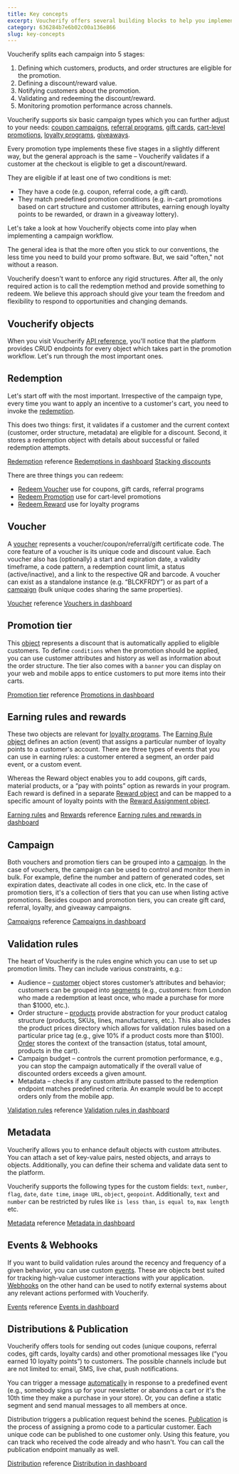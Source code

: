 ```yaml
---
title: Key concepts
excerpt: Voucherify offers several building blocks to help you implement promotional campaigns and integrate it with your stack. 
category: 636284b7e6b02c00a136e866
slug: key-concepts
---
```


Voucherify splits each campaign into 5 stages:

1. Defining which customers, products, and order structures are eligible for the promotion.
2. Defining a discount/reward value.
3. Notifying customers about the promotion.
4. Validating and redeeming the discount/reward.
5. Monitoring promotion performance across channels.

Voucherify supports six basic campaign types which you can further adjust to your needs: [coupon campaigns](discount-effects), [referral programs](referral-program), [gift cards](prepaid-gift-cards), [cart-level promotions](stacking-promotion-tiers), [loyalty programs](loyalty-program), [giveaways](give-item-for-free-unit-discount).

Every promotion type implements these five stages in a slightly different way, but the general approach is the same – Voucherify validates if a customer at the checkout is eligible to get a discount/reward. 

They are eligible if at least one of two conditions is met:

* They have a code (e.g. coupon, referral code, a gift card).
* They match predefined promotion conditions (e.g. in-cart promotions based on cart structure and customer attributes, earning enough loyalty points to be rewarded, or drawn in a giveaway lottery).

Let's take a look at how Voucherify objects come into play when implementing a campaign workflow.

The general idea is that the more often you stick to our conventions, the less time you need to build your promo software. But, we said "often," not without a reason. 

Voucherify doesn't want to enforce any rigid structures. After all, the only required action is to call the redemption method and provide something to redeem. We believe this approach should give your team the freedom and flexibility to respond to opportunities and changing demands.

## **Voucherify objects**

When you visit Voucherify [API reference](https://docs.voucherify.io/reference), you'll notice that the platform provides CRUD endpoints for every object which takes part in the promotion workflow. Let's run through the most important ones.


## **Redemption**

Let's start off with the most important. Irrespective of the campaign type, every time you want to apply an incentive to a customer's cart, you need to invoke the [redemption](https://docs.voucherify.io/reference/the-redemption-object). 

This does two things: first, it validates if a customer and the current context (customer, order structure, metadata) are eligible for a discount. Second, it stores a redemption object with details about successful or failed redemption attempts. 

[Redemption](https://docs.voucherify.io/docs/redemption) reference
[Redemptions in dashboard](https://support.voucherify.io/article/20-how-can-i-track-redemptions)
[Stacking discounts](doc:stacking) 

There are three things you can redeem:

* [Redeem Voucher](https://docs.voucherify.io/reference/redeem-voucher)  use for coupons, gift cards, referral programs
* [Redeem Promotion](https://docs.voucherify.io/reference/redeem-promotion) use for cart-level promotions
* [Redeem Reward](https://docs.voucherify.io/reference/redeem-loyalty-card) use for loyalty programs


## **Voucher**

A [voucher](https://docs.voucherify.io/reference#the-voucher-object) represents a voucher/coupon/referral/gift certificate code. The core feature of a voucher is its unique code and discount value. Each voucher also has (optionally) a start and expiration date, a validity timeframe, a code pattern, a redemption count limit, a status (active/inactive), and a link to the respective QR and barcode. A voucher can exist as a standalone instance (e.g. “BLCKFRDY”) or as part of a [campaign](https://docs.voucherify.io/docs/campaigns-1) (bulk unique codes sharing the same properties).

[Voucher](https://docs.voucherify.io/docs/vouchers-1) reference
[Vouchers in dashboard](https://support.voucherify.io/article/512-complete-user-guide-on-discounts)


## **Promotion tier**

This [object](https://docs.voucherify.io/reference#the-promotion-object) represents a discount that is automatically applied to eligible customers. To define `conditions` when the promotion should be applied, you can use customer attributes and history as well as information about the order structure. The tier also comes with a `banner` you can display on your web and mobile apps to entice customers to put more items into their carts. 

[Promotion tier](https://docs.voucherify.io/docs/promotion-tier) reference
[Promotions in dashboard](https://support.voucherify.io/article/519-create-cart-level-promotions)


## **Earning rules and rewards**

These two objects are relevant for [loyalty programs](https://docs.voucherify.io/docs/loyalty-program). The [Earning Rule object](https://docs.voucherify.io/reference#create-earning-rule) defines an action (event) that assigns a particular number of loyalty points to a customer's account. There are three types of events that you can use in earning rules: a customer entered a segment, an order paid event, or a custom event.

Whereas the Reward object enables you to add coupons, gift cards, material products, or a “pay with points” option as rewards in your program. Each reward is defined in a separate [Reward object](https://docs.voucherify.io/reference#the-reward-object) and can be mapped to a specific amount of loyalty points with the [Reward Assignment object](https://docs.voucherify.io/reference#list-reward-assignments-1).

[Earning rules](doc:earning-rules) and [Rewards](doc:rewards) reference
[Earning rules and rewards in dashboard](https://support.voucherify.io/article/491-getting-started-with-loyalty-programs)


## **Campaign**

Both vouchers and promotion tiers can be grouped into a [campaign](https://docs.voucherify.io/reference#the-campaign-object). In the case of vouchers, the campaign can be used to control and monitor them in bulk. For example, define the number and pattern of generated codes, set expiration dates, deactivate all codes in one click, etc. In the case of promotion tiers, it's a collection of tiers that you can use when listing active promotions. Besides coupon and promotion tiers, you can create gift card, referral, loyalty, and giveaway campaigns.

[Campaigns](https://docs.voucherify.io/docs/campaigns-1) reference
[Campaigns in dashboard](https://support.voucherify.io/article/64-maintenance)


## **Validation rules**

The heart of Voucherify is the rules engine which you can use to set up promotion limits. They can include various constraints, e.g.:


* Audience – [customer](https://docs.voucherify.io/docs/customers) object stores customer’s attributes and behavior; customers can be grouped into [segments](https://docs.voucherify.io/docs/customers#segments)  (e.g., customers: from London who made a redemption at least once, who made a purchase for more than $1000, etc.).
* Order structure – [products](https://docs.voucherify.io/docs/products) provide abstraction for your product catalog structure (products, SKUs, lines, manufacturers, etc.). This also includes the product prices directory which allows for validation rules based on a particular price tag (e.g., give 10% if a product costs more than $100). [Order](https://docs.voucherify.io/docs/orders-1) stores the context of the transaction (status, total amount, products in the cart).
* Campaign budget – controls the current promotion performance, e.g., you can stop the campaign automatically if the overall value of discounted orders exceeds a given amount.
* Metadata – checks if any custom attribute passed to the redemption endpoint matches predefined criteria. An example would be to accept orders only from the mobile app.

[Validation rules](https://docs.voucherify.io/docs/validation-rules) reference
[Validation rules in dashboard](https://support.voucherify.io/article/529-validation-rules-campaign-limits)

## **Metadata**

Voucherify allows you to enhance default objects with custom attributes. You can attach a set of key-value pairs, nested objects, and arrays to objects. Additionally, you can define their schema and validate data sent to the platform.

Voucherify supports the following types for the custom fields: `text`, `number`, `flag`, `date`, `date time`, `image URL`, `object`, `geopoint`. Additionally, `text` and `number` can be restricted by rules like `is less than`, `is equal to`, `max length` etc.

[Metadata](doc:metadata-custom-fields) reference
[Metadata in dashboard](https://support.voucherify.io/article/99-schema-validation-metadata)


## **Events & Webhooks**

If you want to build validation rules around the recency and frequency of a given behavior, you can use custom [events](https://docs.voucherify.io/reference/the-custom-event-object). These are objects best suited for tracking high-value customer interactions with your application. [Webhooks](https://docs.voucherify.io/docs/webhooks) on the other hand can be used to notify external systems about any relevant actions performed with Voucherify.

[Events](ref:the-custom-event-object) reference
[Events in dashboard](https://support.voucherify.io/article/111-custom-events)

## **Distributions & Publication**

Voucherify offers tools for sending out codes (unique coupons, referral codes, gift cards, loyalty cards) and other promotional messages like (“you earned 10 loyalty points”) to customers. The possible channels include but are not limited to: email, SMS, live chat, push notifications.

You can trigger a message [automatically](https://docs.voucherify.io/docs/automatic-delivery) in response to a predefined event (e.g., somebody signs up for your newsletter or abandons a cart or it's the 10th time they make a purchase in your store). Or, you can define a static segment and send manual messages to all members at once.

Distribution triggers a publication request behind the scenes. [Publication](https://docs.voucherify.io/docs/distribution#publish-with-the-api) is the process of assigning a promo code to a particular customer. Each unique code can be published to one customer only. Using this feature, you can track who received the code already and who hasn't. You can call the publication endpoint manually as well.

[Distribution](doc:distribution) reference
[Distribution in dashboard](https://support.voucherify.io/article/19-how-does-the-distribution-manager-work)